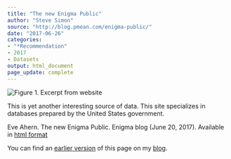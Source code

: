 ```yaml
---
title: "The new Enigma Public"
author: "Steve Simon"
source: "http://blog.pmean.com/enigma-public/"
date: "2017-06-26"
categories:
- "*Recommendation"
- 2017
- Datasets
output: html_document
page_update: complete
---
```


![Figure 1. Excerpt from website](http://www.pmean.com/new-images/17/enigma-public01.png)

<div class="notes">

This is yet another interesting source of data. This site specializes in databases prepared by the United States government.

Eve Ahern. The new Enigma Public. Enigma blog (June 20, 2017). Available in [html format][ahe1]

You can find an [earlier version][sim1] of this page on my [blog][sim2].

[sim1]: http://blog.pmean.com/enigma-public/
[sim2]: http://blog.pmean.com

[ahe1]: https://www.enigma.com/blog/the-new-enigma-public

</div>
